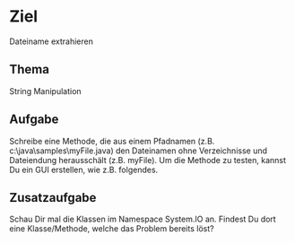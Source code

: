 # Ziel
Dateiname extrahieren
## Thema
String Manipulation
## Aufgabe
Schreibe eine Methode, die aus einem Pfadnamen (z.B. c:\java\samples\myFile.java) den Dateinamen ohne Verzeichnisse und Dateiendung herausschält (z.B. myFile). Um die Methode zu testen, kannst Du ein GUI erstellen, wie z.B. folgendes. 
## Zusatzaufgabe
Schau Dir mal die Klassen im Namespace System.IO an. Findest Du dort eine Klasse/Methode, welche das Problem bereits löst? 